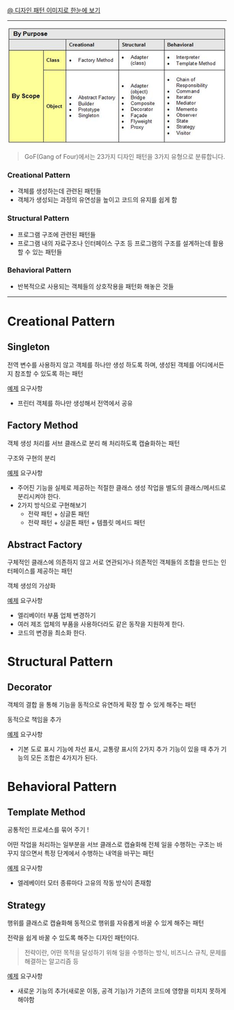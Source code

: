 [@ 디자인 패턴 이미지로 한눈에 보기](./design-pattern-image.md)

---

![gof_types](./gof_types.png)

> GoF(Gang of Four)에서는 23가지 디자인 패턴을 3가지 유형으로 분류합니다.

### Creational Pattern
- 객체를 생성하는데 관련된 패턴들
- 객체가 생성되는 과정의 유연성을 높이고 코드의 유지를 쉽게 함

### Structural Pattern
- 프로그램 구조에 관련된 패턴들
- 프로그램 내의 자료구조나 인터페이스 구조 등 프로그램의 구조를 설계하는데 활용할 수 있는 패턴들

### Behavioral Pattern
- 반복적으로 사용되는 객체들의 상호작용을 패턴화 해놓은 것들

---

# Creational Pattern
## Singleton
전역 변수를 사용하지 않고 객체를 하나만 생성 하도록 하며, 생성된 객체를 어디에서든지 참조할 수 있도록 하는 패턴

[예제](.src/java/com/sky7th/designpattern/singleton) 요구사항
- 프린터 객체를 하나만 생성해서 전역에서 공유

## Factory Method
객체 생성 처리를 서브 클래스로 분리 해 처리하도록 캡슐화하는 패턴

구조와 구현의 분리

[예제](.src/java/com/sky7th/designpattern/factorymethod) 요구사항
- 주어진 기능을 실제로 제공하는 적절한 클래스 생성 작업을 별도의 클래스/메서드로 분리시켜야 한다.
- 2가지 방식으로 구현해보기
  - 전략 패턴 + 싱글톤 패턴
  - 전략 패턴 + 싱글톤 패턴 + 템플릿 메서드 패턴

## Abstract Factory
구체적인 클래스에 의존하지 않고 서로 연관되거나 의존적인 객체들의 조합을 만드는 인터페이스를 제공하는 패턴

객체 생성의 가상화

[예제](.src/java/com/sky7th/designpattern/abstractfactory) 요구사항
- 엘리베이터 부품 업체 변경하기
- 여러 제조 업체의 부품을 사용하더라도 같은 동작을 지원하게 한다.
- 코드의 변경을 최소화 한다.

# Structural Pattern
## Decorator
객체의 결합 을 통해 기능을 동적으로 유연하게 확장 할 수 있게 해주는 패턴

동적으로 책임을 추가

[예제](.src/java/com/sky7th/designpattern/decorator) 요구사항
- 기본 도로 표시 기능에 차선 표시, 교통량 표시의 2가지 추가 기능이 있을 때 추가 기능의 모든 조합은 4가지가 된다.

# Behavioral Pattern

## Template Method
공통적인 프로세스를 묶어 주기 !

어떤 작업을 처리하는 일부분을 서브 클래스로 캡슐화해 전체 일을 수행하는 구조는 바꾸지 않으면서 특정 단계에서 수행하는 내역을 바꾸는 패턴

[예제](.src/java/com/sky7th/designpattern/templatemethod) 요구사항
- 엘레베이터 모터 종류마다 고유의 작동 방식이 존재함

## Strategy
행위를 클래스로 캡슐화해 동적으로 행위를 자유롭게 바꿀 수 있게 해주는 패턴

전략을 쉽게 바꿀 수 있도록 해주는 디자인 패턴이다.
> 전략이란, 어떤 목적을 달성하기 위해 일을 수행하는 방식, 비즈니스 규칙, 문제를 해결하는 알고리즘 등

[예제](.src/java/com/sky7th/designpattern/strategy) 요구사항
- 새로운 기능의 추가(새로운 이동, 공격 기능)가 기존의 코드에 영향을 미치지 못하게 해야함
